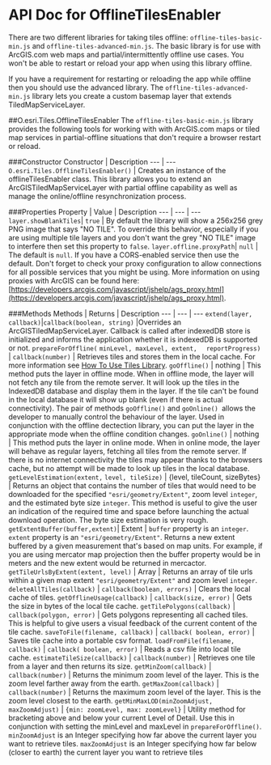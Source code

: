 API Doc for OfflineTilesEnabler
===============================

There are two different libraries for taking tiles offline: `offline-tiles-basic-min.js` and `offline-tiles-advanced-min.js`. The basic library is for use with ArcGIS.com web maps and partial/intermittently offline use cases. You won't be able to restart or reload your app when using this library offline.

If you have a requirement for restarting or reloading the app while offline then you should use the advanced library. The `offline-tiles-advanced-min.js` library lets you create a custom basemap layer that extends TiledMapServiceLayer. 

##O.esri.Tiles.OfflineTilesEnabler
The `offline-tiles-basic-min.js` library provides the following tools for working with with ArcGIS.com maps or tiled map services in partial-offline situations that don't require a browser restart or reload. 

###Constructor
Constructor | Description
--- | ---
`O.esri.Tiles.OfflineTilesEnabler()` | Creates an instance of the offlineTilesEnabler class. This library allows you to extend an ArcGISTiledMapServiceLayer with partial offline capability as well as manage the online/offline resynchronization process.

###Properties
Property  | Value | Description
--- | --- | ---
`layer.showBlankTiles`| `true` | By default the library will show a 256x256 grey PNG image that says "NO TILE". To override this behavior, especially if you are using multiple tile layers and you don't want the grey "NO TILE" image to interfere then set this property to `false`.
`layer.offline.proxyPath`| `null` | The default is `null`. If you have a CORS-enabled service then use the default. Don't forget to check your proxy configuration to allow connections for all possible services that you might be using. More information on using proxies with ArcGIS can be found here: [https://developers.arcgis.com/javascript/jshelp/ags_proxy.html](https://developers.arcgis.com/javascript/jshelp/ags_proxy.html).

###Methods
Methods | Returns | Description
--- | --- | ---
`extend(layer, callback)`|`callback(boolean, string)` |Overrides an ArcGISTiledMapServiceLayer. Callback is called after indexedDB store is initialized and informs the application whether it is indexedDB is supported or not.
`prepareForOffline(` `minLevel, maxLevel, extent,  ` `reportProgress)`  | `callback(number)` | Retrieves tiles and stores them in the local cache. For more information see [How To Use Tiles Library](howtousetiles.md).
`goOffline()` | nothing | This method puts the layer in offline mode. When in offline mode, the layer will not fetch any tile from the remote server. It will look up the tiles in the IndexedDB database and display them in the layer. If the tile can't be found in the local database it will show up blank (even if there is actual connectivity). The pair of methods `goOffline()` and `goOnline() `allows the developer to manually control the behaviour of the layer. Used in conjunction with the offline dectection library, you can put the layer in the appropriate mode when the offline condition changes.
`goOnline()` | nothing | This method puts the layer in online mode. When in online mode, the layer will behave as regular layers, fetching all tiles from the remote server. If there is no internet connectivity the tiles may appear thanks to the browsers cache, but no attempt will be made to look up tiles in the local database.
`getLevelEstimation(extent,` `level, tileSize)` | {level, tileCount, sizeBytes} | Returns an object that contains the number of tiles that would need to be downloaded for the specified `"esri/geometry/Extent"`, zoom level `integer`, and the estimated byte size `integer`. This method is useful to give the user an indication of the required time and space before launching the actual download operation. The byte size estimation is very rough.
`getExtentBuffer(buffer,extent)`| Extent | `buffer` property is an `integer`. `extent` property is an `"esri/geometry/Extent"`. Returns a new extent buffered by a given measurement that's based on map units. For example, if you are using mercator map projection then the buffer property would be in meters and the new extent would be returned in mercactor.
`getTileUrlsByExtent(extent, level)` | Array | Returns an array of tile urls within a given map extent `"esri/geometry/Extent"` and zoom level `integer`.
`deleteAllTiles(callback)` | `callback(boolean, errors)` | Clears the local cache of tiles.
`getOfflineUsage(callback)` | `callback(size, error)` | Gets the size in bytes of the local tile cache.
`getTilePolygons(callback)` | `callback(polygon, error)` | Gets polygons representing all cached tiles. This is helpful to give users a visual feedback of the current content of the tile cache.
`saveToFile(filename, callback)` | `callback( boolean, error)` | Saves tile cache into a portable csv format.
`loadFromFile(filename, callback)` | `callback( boolean, error)` | Reads a csv file into local tile cache.
`estimateTileSize(callback)` | `callback(number)` | Retrieves one tile from a layer and then returns its size.
`getMinZoom(callback)` | `callback(number)` | Returns the minimum zoom level of the layer. This is the zoom level farther away from the earth.
`getMaxZoom(callback)` | `callback(number)` | Returns the maximum zoom level of the layer. This is the zoom level closest to the earth.
`getMinMaxLOD(minZoomAdjust,` `maxZoomAdjust)` | `{min: zoomLevel, max: zoomLevel}` | Utility method for bracketing above and below your current Level of Detail. Use this in conjunction with setting the minLevel and maxLevel in `prepareForOffline()`. `minZoomAdjust` is an Integer specifying how far above the current layer you want to retrieve tiles. `maxZoomAdjust` is an Integer specifying how far below (closer to earth) the current layer you want to retrieve tiles